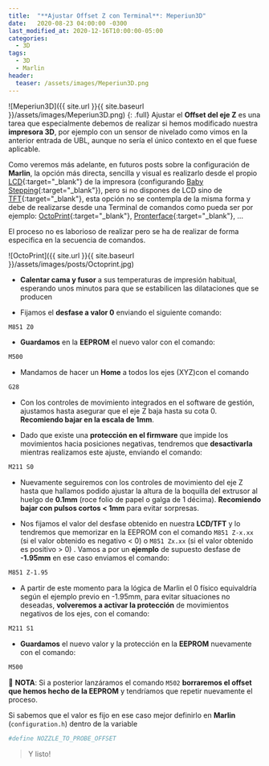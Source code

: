 ```yaml
---
title:  "**Ajustar Offset Z con Terminal**: Meperiun3D"
date:   2020-08-23 04:00:00 -0300
last_modified_at: 2020-12-16T10:00:00-05:00
categories:
  - 3D
tags:
  - 3D
  - Marlin
header:
  teaser: /assets/images/Meperiun3D.png
---
```


![Meperiun3D]({{ site.url }}{{ site.baseurl }}/assets/images/Meperiun3D.png)
{: .full}
Ajustar el **Offset del eje Z** es una tarea que especialmente debemos de realizar si hemos modificado nuestra **impresora 3D**, por ejemplo con un sensor de nivelado como vimos en la anterior entrada de UBL, aunque no sería el único contexto en el que fuese aplicable.

Como veremos más adelante, en futuros posts sobre la configuración de **Marlin**, la opción más directa, sencilla y visual es realizarlo desde el propio [LCD](https://reprap.org/wiki/RepRapDiscount_Full_Graphic_Smart_Controller){:target="_blank"} de la impresora (configurando [Baby Stepping](https://marlinfw.org/docs/gcode/M290.html){:target="_blank"}), pero si no dispones de LCD sino de [TFT](https://reprap.org/wiki/Mks_tft){:target="_blank"}, esta opción no se contempla de la misma forma y debe de realizarse desde una Terminal de comandos como pueda ser por ejemplo: [OctoPrint](https://lordpedal.github.io/docker/3d/octoprint-docker/){:target="_blank"}, [Pronterface](https://www.pronterface.com/){:target="_blank"}, …

El proceso no es laborioso de realizar pero se ha de realizar de forma especifica en la secuencia de comandos.

![OctoPrint]({{ site.url }}{{ site.baseurl }}/assets/images/posts/Octoprint.jpg)

- **Calentar cama y fusor** a sus temperaturas de impresión habitual, esperando unos minutos para que se estabilicen las dilataciones que se producen

- Fijamos el **desfase a valor 0** enviando el siguiente comando:

```bash
M851 Z0
```

- **Guardamos** en la **EEPROM** el nuevo valor con el comando:

```bash
M500
```

- Mandamos de hacer un **Home** a todos los ejes (XYZ)con el comando

```bash
G28
```

- Con los controles de movimiento integrados en el software de gestión, ajustamos hasta asegurar que el eje Z baja hasta su cota 0. **Recomiendo bajar en la escala de 1mm**.

- Dado que existe una **protección en el firmware** que impide los movimientos hacia posiciones negativas, tendremos que **desactivarla** mientras realizamos este ajuste, enviando el comando:

```bash
M211 S0
```

- Nuevamente seguiremos con los controles de movimiento del eje Z hasta que hallamos podido ajustar la altura de la boquilla del extrusor al huelgo de **0.1mm** (roce folio de papel o galga de 1 décima). **Recomiendo bajar con pulsos cortos < 1mm** para evitar sorpresas.

- Nos fijamos el valor del desfase obtenido en nuestra **LCD/TFT** y lo tendremos que memorizar en la EEPROM con el comando `M851 Z-x.xx` (si el valor obtenido es negativo < 0) o `M851 Zx.xx` (si el valor obtenido es positivo > 0) .  Vamos a por un **ejemplo** de supuesto desfase de **-1.95mm** en ese caso enviamos el comando:

```bash
M851 Z-1.95
```

- A partir de este momento para la lógica de Marlin el 0 físico equivaldría según el ejemplo previo en -1.95mm, para evitar situaciones no deseadas, **volveremos a activar la protección** de movimientos negativos de los ejes, con el comando:

```bash
M211 S1
```

- **Guardamos** el  nuevo valor y la protección en la **EEPROM** nuevamente con el comando:

```bash
M500
```

📝 **NOTA**: Si a posterior lanzáramos el comando `M502` **borraremos el offset que hemos hecho de la EEPROM** y tendríamos que repetir nuevamente el proceso.

Si sabemos que el valor es fijo en ese caso mejor definirlo en **Marlin** (`configuration.h`) dentro de la variable

```bash
#define NOZZLE_TO_PROBE_OFFSET
```

> Y listo!

